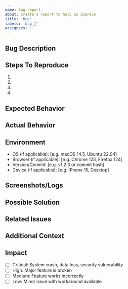 ```yaml
---
name: Bug report
about: Create a report to help us improve
title: 'bug: '
labels: 'bug 🐞'
assignees: ''
---
```


## Bug Description

<!-- A clear and concise description of what the bug is -->

## Steps To Reproduce

<!-- Steps to reproduce the behavior -->

1.
2.
3.
4.

## Expected Behavior

<!-- A clear and concise description of what you expected to happen -->

## Actual Behavior

<!-- What actually happened instead -->

## Environment

<!-- Please complete the following information -->

- OS (if applicable): [e.g. macOS 14.5, Ubuntu 22.04]
- Browser (if applicable): [e.g. Chrome 123, Firefox 124]
- Version/Commit: [e.g. v1.2.3 or commit hash]
- Device (if applicable): [e.g. iPhone 15, Desktop]

## Screenshots/Logs

<!-- If applicable, add screenshots or logs to help explain your problem -->

## Possible Solution

<!-- Optional: If you have suggestions on a fix for the bug -->

## Related Issues

<!-- Optional: Link to related issues or previous bug reports -->

## Additional Context

<!-- Add any other context about the problem here -->

## Impact

<!-- How does this bug affect users? -->

- [ ] Critical: System crash, data loss, security vulnerability
- [ ] High: Major feature is broken
- [ ] Medium: Feature works incorrectly
- [ ] Low: Minor issue with workaround available